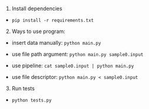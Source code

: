 1. Install dependencies

- `pip install -r requirements.txt`

2. Ways to use program:
- insert data manually:
`python main.py`

- use file path argument:
`python main.py sample0.input`

- use pipeline:
`cat sample0.input | python main.py`

- use file descriptor:
`python main.py < sample0.input`

3. Run tests

- `python tests.py`
